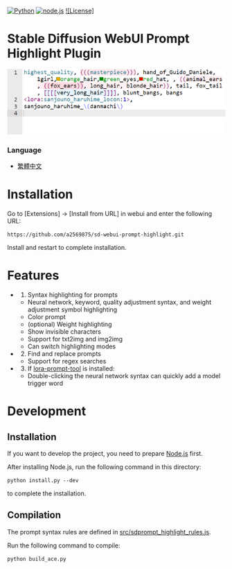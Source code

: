 [![Python](https://img.shields.io/badge/Python-%E2%89%A73.10-blue)](https://www.python.org/downloads/)
[![node.js](https://img.shields.io/badge/node--js-%E2%89%A718.16-green)](https://nodejs.org/)
[![License]](https://github.com/a2569875/sd-webui-prompt-highlight/blob/main/LICENSE)
#  Stable Diffusion WebUI Prompt Highlight Plugin

![](readme/fig1.png)

### Language
* [繁體中文](README.zh-tw.md)  

# Installation

Go to \[Extensions\] -> \[Install from URL\] in webui and enter the following URL:
```
https://github.com/a2569875/sd-webui-prompt-highlight.git
```
Install and restart to complete installation.

# Features
* 1. Syntax highlighting for prompts
  - Neural network, keyword, quality adjustment syntax, and weight adjustment symbol highlighting
  - Color prompt
  - (optional) Weight highlighting
  - Show invisible characters
  - Support for txt2img and img2img
  - Can switch highlighting modes

* 2. Find and replace prompts
  - Support for regex searches

* 3. If [lora-prompt-tool](https://github.com/a2569875/lora-prompt-tool) is installed:
  - Double-clicking the neural network syntax can quickly add a model trigger word

# Development
## Installation
If you want to develop the project, you need to prepare [Node.js](https://nodejs.org/) first.

After installing Node.js, run the following command in this directory:
```
python install.py --dev
```
to complete the installation.

## Compilation
The prompt syntax rules are defined in [src/sdprompt_highlight_rules.js](src/sdprompt_highlight_rules.js).

Run the following command to compile:
```
python build_ace.py
```